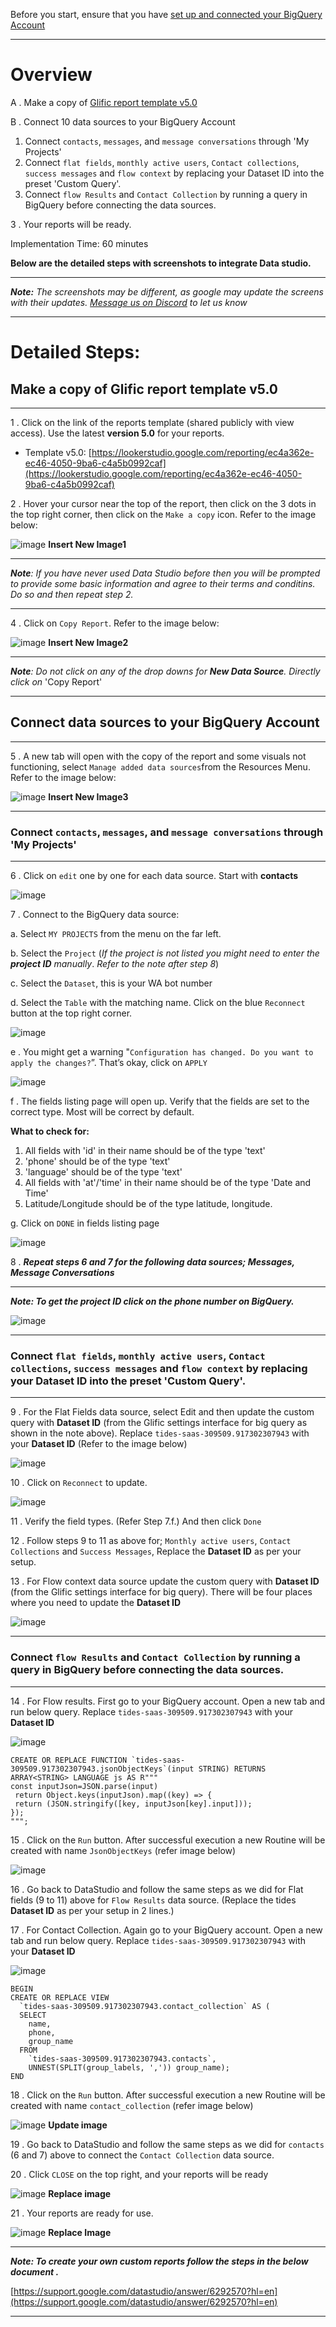 Before you start, ensure that you have [set up and connected your BigQuery Account](https://glific.github.io/docs/docs/Integrations/BigQuery%20Setup%20and%20link%20with%20Glific)
___

# **Overview**

A . Make a copy of [Glific report template v5.0](https://lookerstudio.google.com/reporting/ec4a362e-ec46-4050-9ba6-c4a5b0992caf)

B . Connect 10 data sources to your BigQuery Account

1. Connect `contacts`, `messages`, and `message conversations` through 'My Projects'
2. Connect `flat fields`, `monthly active users`, `Contact collections`, `success messages` and `flow context` by replacing your Dataset ID into the preset 'Custom Query'.
3. Connect `flow Results` and `Contact Collection` by running a query in BigQuery before connecting the data sources.

3 . Your reports will be ready.

Implementation Time: 60 minutes

**Below are the detailed steps with screenshots to integrate Data studio.**
___
**_Note:_** _The screenshots may be different, as google may update the screens with their updates. [Message us on Discord](https://discord.com/channels/717975833226248303/717975833679233077) to let us know_ 
___

# Detailed Steps:
## Make a copy of Glific report template v5.0
___

1 . Click on the link of the reports template (shared publicly with view access). Use the latest **version 5.0** for your reports.

- Template v5.0: [https://lookerstudio.google.com/reporting/ec4a362e-ec46-4050-9ba6-c4a5b0992caf](https://lookerstudio.google.com/reporting/ec4a362e-ec46-4050-9ba6-c4a5b0992caf)

2 . Hover your cursor near the top of the report, then click on the 3 dots in the top right corner, then click on the `Make a copy` icon. Refer to the image below:

![image](https://user-images.githubusercontent.com/32592458/212663584-0780edee-bff6-4714-b088-a8f4a60e5b63.png)
**Insert New Image1**
___
**_Note_**_: If you have never used Data Studio before then you will be prompted to provide some basic information and agree to their terms and conditins. Do so and then repeat step 2._
___

4 . Click on `Copy Report`. Refer to the image below:

![image](https://user-images.githubusercontent.com/32592458/212663623-13a99b24-1848-4c2e-af9f-22986e1b2435.png)
**Insert New Image2**
___
**_Note_**_: Do not click on any of the drop downs for **New Data Source**. Directly click on_ 'Copy Report'
___
## Connect data sources to your BigQuery Account
---

5 . A new tab will open with the copy of the report and some visuals not functioning, select  `Manage added data sources`from the Resources Menu. Refer to the image below:

![image](https://user-images.githubusercontent.com/32592458/212663662-6e5145a3-44ad-4228-b342-35c9336c8029.png)
**Insert New Image3**
___
### Connect `contacts`, `messages`, and `message conversations` through 'My Projects'
___

6 . Click on `edit` one by one for each data source. Start with **contacts**

![image](https://user-images.githubusercontent.com/32592458/212663748-52bb6637-8dc2-4186-8847-1bdcdd87cb67.png)

7 . Connect to the BigQuery data source:

a. Select `MY PROJECTS` from the menu on the far left.

b. Select the `Project` (_If the project is not listed you might need to enter the_ **_project ID_** _manually_. _Refer to the note after step 8_)

c. Select the `Dataset`, this is your WA bot number

d. Select the `Table` with the matching name. Click on the blue `Reconnect` button at the top right corner.

![image](https://user-images.githubusercontent.com/32592458/212663799-cd8bb1bd-975c-4002-af79-f1840d55a7cd.png)

e . You might get a warning &quot;`Configuration has changed. Do you want to apply the changes?`”.  That’s okay, click on `APPLY`

![image](https://user-images.githubusercontent.com/32592458/212663828-8000aace-580e-4c42-9248-d3a1c4baab5a.png)

f . The fields listing page will open up. Verify that the fields are set to the correct type. Most will be correct by default.

**What to check for:** 
1. All fields with 'id' in their name should be of the type 'text'
2. 'phone' should be of the type 'text'
3. 'language' should be of the type 'text'
3. All fields with 'at'/'time' in their name should be of the type 'Date and Time'
4. Latitude/Longitude should be of the type latitude, longitude.

g. Click on `DONE` in fields listing page

![image](https://user-images.githubusercontent.com/32592458/212663847-338d5a56-2374-46b6-860f-b7bac3f6a3b3.png)


8 . **_Repeat steps 6 and 7 for the following data sources; Messages, Message Conversations_**

___

**_Note: To get the project ID click on the phone number on BigQuery._**

![image](https://user-images.githubusercontent.com/32592458/212663868-0de922cd-7b17-47fc-ad1a-d4c00bc128b8.png)

___

### Connect `flat fields`, `monthly active users`, `Contact collections`, `success messages` and `flow context` by replacing your Dataset ID into the preset 'Custom Query'.
___

9 .  For the Flat Fields data source, select Edit and then update the custom query with **Dataset ID** (from the Glific settings interface for big query as shown in the note above). Replace `tides-saas-309509.917302307943` with your **Dataset ID** (Refer to the image below)

![image](https://user-images.githubusercontent.com/32592458/212663893-3fd0358b-066f-4bcf-a3ea-34647d1aa725.png)

10 . Click on `Reconnect` to update.

![image](https://user-images.githubusercontent.com/32592458/212663917-aa382287-5c61-4826-8fb8-df22c764480c.png)

11 . Verify the field types. (Refer Step 7.f.) And then click `Done`

12 . Follow steps 9 to 11 as above for; `Monthly active users`, `Contact Collections` and `Success Messages`,  Replace the **Dataset ID** as per your setup.

13 . For Flow context data source update the custom query with **Dataset ID** (from the Glific settings interface for big query). There will be four places where you need to update the **Dataset ID**

![image](https://user-images.githubusercontent.com/32592458/212663940-cb623c04-38a4-47ce-9a9c-37803e252315.png)

___
### Connect `flow Results` and `Contact Collection` by running a query in BigQuery before connecting the data sources.
___

14 . For Flow results. First go to your BigQuery account. Open a new tab and run below query. Replace `tides-saas-309509.917302307943` with your **Dataset ID**

![image](https://user-images.githubusercontent.com/32592458/212663971-569e3848-7a8a-44ff-813a-f044962c3397.png)



```
CREATE OR REPLACE FUNCTION `tides-saas-309509.917302307943.jsonObjectKeys`(input STRING) RETURNS ARRAY<STRING> LANGUAGE js AS R"""
const inputJson=JSON.parse(input)
 return Object.keys(inputJson).map((key) => {
 return (JSON.stringify([key, inputJson[key].input]));
});
""";
```





15 .  Click on the `Run` button. After successful execution a new Routine will be created with name `JsonObjectKeys` (refer image below)

![image](https://user-images.githubusercontent.com/32592458/212664014-f6f114ce-6677-4b86-a360-bf801280985d.png)



16 . Go back to DataStudio and follow the same steps as we did for Flat fields (9 to 11) above for `Flow Results`  data source. (Replace the tides **Dataset ID** as per your setup in 2 lines.)

17 . For Contact Collection. Again go to your BigQuery account. Open a new tab and run below query. Replace `tides-saas-309509.917302307943` with your **Dataset ID**

![image](https://user-images.githubusercontent.com/32592458/212663971-569e3848-7a8a-44ff-813a-f044962c3397.png)


```
BEGIN
CREATE OR REPLACE VIEW
  `tides-saas-309509.917302307943.contact_collection` AS (
  SELECT
    name,
    phone,
    group_name
  FROM
    `tides-saas-309509.917302307943.contacts`,
    UNNEST(SPLIT(group_labels, ',')) group_name);
END
```





18 .  Click on the `Run` button. After successful execution a new Routine will be created with name `contact_collection` (refer image below)

![image](https://user-images.githubusercontent.com/32592458/212664014-f6f114ce-6677-4b86-a360-bf801280985d.png)
**Update image**


19 . Go back to DataStudio and follow the same steps as we did for `contacts` (6 and 7) above to connect the `Contact Collection` data source.


20 .  Click  `CLOSE` on the top right, and your reports will be ready

![image](https://user-images.githubusercontent.com/32592458/212664047-85461e8b-65ca-4790-87cc-47724f9506fe.png)
**Replace image**


21 .  Your reports are ready for use.

![image](https://user-images.githubusercontent.com/32592458/212664089-c796e0c7-24d1-4599-a476-e3a11767bfd3.png)
**Replace Image**

___
**_Note: To create your own custom reports follow the steps in the below document ._**

[https://support.google.com/datastudio/answer/6292570?hl=en](https://support.google.com/datastudio/answer/6292570?hl=en)
___